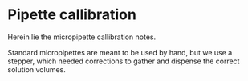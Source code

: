 # Pipette callibration

Herein lie the micropipette callibration notes.

Standard micropipettes are meant to be used by hand,
but we use a stepper, which needed corrections to
gather and dispense the correct solution volumes.
